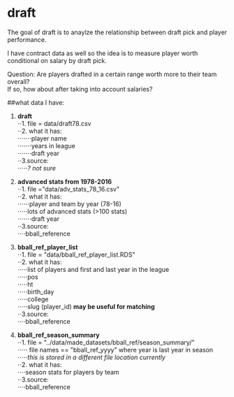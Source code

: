 # draft

The goal of draft is to anaylze the relationship between draft pick and player performance.  

I have contract data as well so the idea is to measure player worth conditional on salary by draft pick. 

Question: Are players drafted in a certain range worth more to their team overall?   
  If so, how about after taking into account salaries?
  
##what data I have: 

1. **draft**     
⋅⋅1. file = data/draft78.csv  
⋅⋅2. what it has:  
⋅⋅⋅⋅⋅⋅⋅player name   
⋅⋅⋅⋅⋅⋅⋅years in league   
⋅⋅⋅⋅⋅⋅⋅draft year   
⋅⋅3.source:    
⋅⋅⋅⋅⋅*? not sure*  

1. **advanced stats from 1978-2016**  
⋅⋅1. file ="data/adv_stats_78_16.csv"  
⋅⋅2. what it has:   
⋅⋅⋅⋅⋅⋅player and team by year (78-16)  
⋅⋅⋅⋅⋅lots of advanced stats (>100 stats)  
⋅⋅⋅⋅⋅⋅⋅draft year   
⋅⋅3.source:    
⋅⋅⋅⋅bball_reference  

1. **bball_ref_player_list**    
⋅⋅1. file = "data/bball_ref_player_list.RDS"    
⋅⋅2. what it has:   
⋅⋅⋅⋅⋅list of players and first and last year in the league    
⋅⋅⋅⋅⋅pos   
⋅⋅⋅⋅⋅ht     
⋅⋅⋅⋅⋅birth_day     
⋅⋅⋅⋅⋅college    
⋅⋅⋅⋅⋅slug (player_id) **may be useful for matching**   
⋅⋅3.source:    
⋅⋅⋅⋅bball_reference

1. **bball_ref_season_summary**    
⋅⋅1. file = "../data/made_datasets/bball_ref/season_summary/"  
⋅⋅⋅⋅⋅ file names == "bball_ref_yyyy" where year is last year in season       
⋅⋅⋅⋅⋅*this is stored in a different file location currently*       
⋅⋅2. what it has:   
⋅⋅⋅⋅season stats for players by team     
⋅⋅3.source:     
⋅⋅⋅⋅bball_reference
